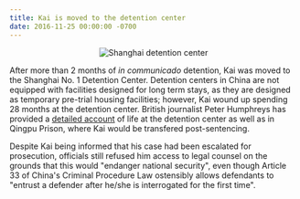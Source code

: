 ```yaml
---
title: Kai is moved to the detention center
date: 2016-11-25 00:00:00 -0700
---
```


<p align="center">
	<img src="https://static.seattletimes.com/wp-content/uploads/2017/08/109008293f0f4d908fd93ec0a9211cd8-780x556.jpg" alt="Shanghai detention center"/>
</p>

After more than 2 months of *in communicado* detention, Kai was moved to the Shanghai No. 1 Detention Center. Detention centers in China are not equipped with facilities designed for long term stays, as they are designed as temporary pre-trial housing facilities; however, Kai wound up spending 28 months at the detention center. British journalist Peter Humphreys has provided a [detailed account](https://www.ft.com/content/db8b9e36-1119-11e8-940e-08320fc2a277) of life at the detention center as well as in Qingpu Prison, where Kai would be transfered post-sentencing.

Despite Kai being informed that his case had been escalated for prosecution, officials still refused him access to legal counsel on the grounds that this would "endanger national security", even though Article 33 of China's Criminal Procedure Law ostensibly allows defendants to "entrust a defender after he/she is interrogated for the first time". 
